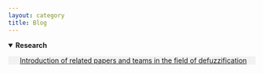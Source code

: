 ```yaml
---
layout: category
title: Blog
---
```


<details open="">
<summary><t-half><span><strong>Research</strong></span></t-half></summary>
<t1>
<ul style="background-color: #f2f2f2;">

<p><a href="https://caihuaye.github.io/blog/2021-06-10-deblur/Deblur.html">Introduction of related papers and teams in the field of defuzzification</a></p>

</ul>
</t1>
</details>
